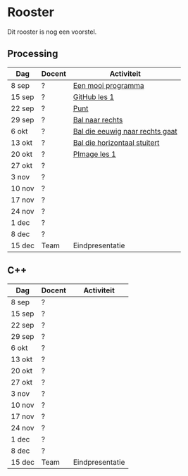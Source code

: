 # Rooster

Dit rooster is nog een voorstel.

## Processing

Dag|Docent|Activiteit
---|---|---
8 sep|?|[Een mooi programma](LessenProcessing/EenMooiProgramma/README.md) 
15 sep|?|[GitHub les 1](LessenProcessing/GitHub/README.md)
22 sep|?|[Punt](LessenProcessing/Point/README.md)
29 sep|?|[Bal naar rechts](LessenProcessing/BalNaarRechts/README.md)
6 okt|?|[Bal die eeuwig naar rechts gaat](LessenProcessing/BalEeuwigNaarRechts/README.md)
13 okt|?|[Bal die horizontaal stuitert](LessenProcessing/BalDieHorizontaalStuitert/README.md)
20 okt|?|[PImage les 1](LessenProcessing/PImage1/README.md)
27 okt|?|
3 nov|?|
10 nov|?|
17 nov|?|
24 nov|?|
1 dec|?|
8 dec|?|
15 dec|Team|Eindpresentatie

## C++

Dag|Docent|Activiteit
---|---|---
8 sep|?|
15 sep|?|
22 sep|?|
29 sep|?|
6 okt|?|
13 okt|?|
20 okt|?|
27 okt|?|
3 nov|?|
10 nov|?|
17 nov|?|
24 nov|?|
1 dec|?|
8 dec|?|
15 dec|Team|Eindpresentatie
